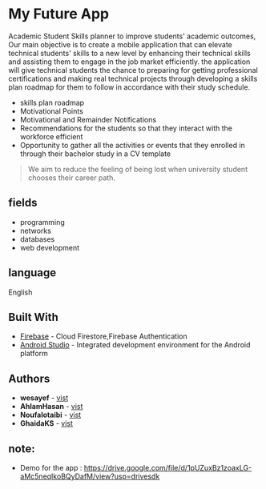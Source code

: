 # My Future App 
 Academic Student Skills planner to improve students' academic outcomes, Our main objective is to create a mobile application that can elevate technical students' skills to a new level by enhancing their technical skills and assisting them to engage in the job market efficiently.
the application will give technical students the chance to preparing for getting professional certifications and making real technical projects through developing a skills plan roadmap for them to follow in accordance with their study schedule.
* skills plan roadmap
* Motivational Points
* Motivational and Remainder Notifications
* Recommendations for the students so that they interact with the workforce efficient
* Opportunity to gather all the activities or events that they enrolled in through their bachelor study in a CV template


> We aim to reduce the feeling of being lost when university student chooses their career path.

## fields 
* programming
* networks
* databases
* web development


## language

 English
 
 ## Built With

* [Firebase](http://www.dropwizard.io/1.0.2/docs/) - Cloud Firestore,Firebase Authentication
* [Android Studio](https://developer.android.com/studio) - Integrated development environment for the Android platform

 
## Authors

* **wesayef** - [vist](https://github.com/wesayef)
* **AhlamHasan**  - [vist](https://github.com/AhlamHasan)
* **Noufalotaibi** -  [vist](https://github.com/Noufalotaibi3)
* **GhaidaKS** - [vist](https://github.com/GhaidaKS)

## note:
* Demo for the app : https://drive.google.com/file/d/1pUZuxBz1zoaxLG-aMc5neqIkoBQyDafM/view?usp=drivesdk

